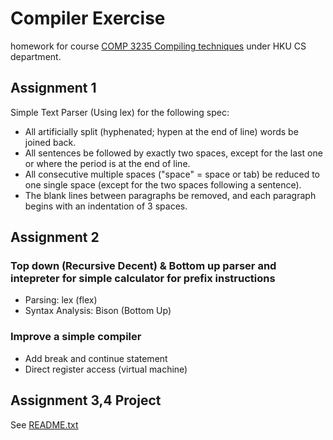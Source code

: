 # Compiler Exercise
homework for course [COMP 3235 Compiling techniques](http://www.cs.hku.hk/programme/course_info.jsp?infile=2016/comp3235.html) under HKU CS department.

## Assignment 1
Simple Text Parser (Using lex) for the following spec:
* All artificially split (hyphenated; hypen at the end of line) words be joined back.
* All sentences be followed by exactly two spaces, except for the last one or where the period is at the end of line.
* All consecutive multiple spaces ("space" = space or tab) be reduced to one single space (except for the two spaces following a sentence).
* The blank lines between paragraphs be removed, and each paragraph begins with an indentation of 3 spaces.


## Assignment 2
### Top down (Recursive Decent) & Bottom up parser and intepreter for simple calculator for prefix instructions
* Parsing: lex (flex)
* Syntax Analysis: Bison (Bottom Up)

### Improve a simple compiler
* Add break and continue statement
* Direct register access (virtual machine)

## Assignment 3,4 Project
See [README.txt](https://github.com/whcacademy/compilerExercise/tree/master/project)

